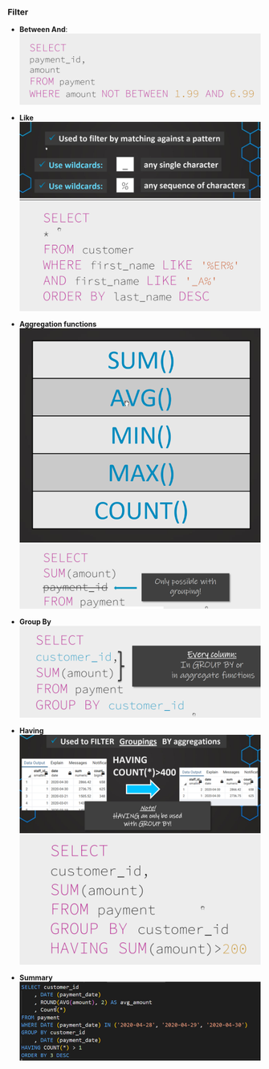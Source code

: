 ### Filter
- **Between And**:
	![img](images/dateTime.png)
- **Like**
	![img](images/like.png)
	![img](images/likeQuery.png)
	 
-  **Aggregation functions**
	![img](images/aggregation.png)
	![img](images/not_with_agg.png)
- **Group By**
	![img](images/Group_by.png)
- **Having**
	![img](images/having1.png)
	![img](images/having2.png)
- **Summary**
	![img](images/filter_full.png)